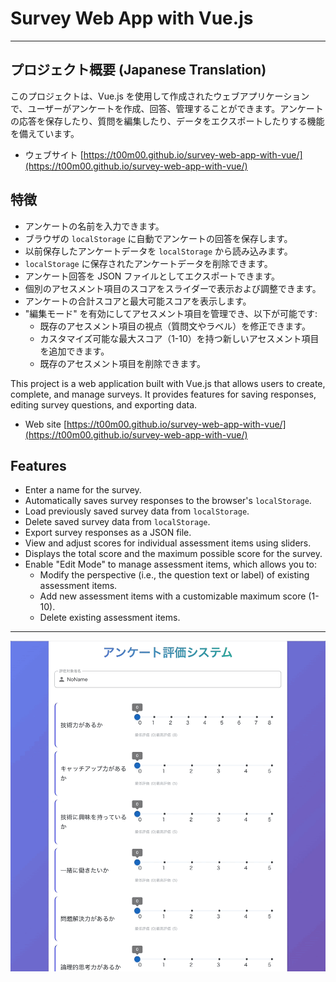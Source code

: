 # Survey Web App with Vue.js
---

## プロジェクト概要 (Japanese Translation)

このプロジェクトは、Vue.js を使用して作成されたウェブアプリケーションで、ユーザーがアンケートを作成、回答、管理することができます。アンケートの応答を保存したり、質問を編集したり、データをエクスポートしたりする機能を備えています。

* ウェブサイト
  [https://t00m00.github.io/survey-web-app-with-vue/](https://t00m00.github.io/survey-web-app-with-vue/)

## 特徴

*   アンケートの名前を入力できます。
*   ブラウザの `localStorage` に自動でアンケートの回答を保存します。
*   以前保存したアンケートデータを `localStorage` から読み込みます。
*   `localStorage` に保存されたアンケートデータを削除できます。
*   アンケート回答を JSON ファイルとしてエクスポートできます。
*   個別のアセスメント項目のスコアをスライダーで表示および調整できます。
*   アンケートの合計スコアと最大可能スコアを表示します。
*   "編集モード" を有効にしてアセスメント項目を管理でき、以下が可能です:
    *   既存のアセスメント項目の視点（質問文やラベル）を修正できます。
    *   カスタマイズ可能な最大スコア（1-10）を持つ新しいアセスメント項目を追加できます。
    *   既存のアセスメント項目を削除できます。

This project is a web application built with Vue.js that allows users to create, complete, and manage surveys. It provides features for saving responses, editing survey questions, and exporting data.

* Web site
[https://t00m00.github.io/survey-web-app-with-vue/](https://t00m00.github.io/survey-web-app-with-vue/)

## Features

*   Enter a name for the survey.
*   Automatically saves survey responses to the browser's `localStorage`.
*   Load previously saved survey data from `localStorage`.
*   Delete saved survey data from `localStorage`.
*   Export survey responses as a JSON file.
*   View and adjust scores for individual assessment items using sliders.
*   Displays the total score and the maximum possible score for the survey.
*   Enable "Edit Mode" to manage assessment items, which allows you to:
    *   Modify the perspective (i.e., the question text or label) of existing assessment items.
    *   Add new assessment items with a customizable maximum score (1-10).
    *   Delete existing assessment items.

---
![Survey Web App v0.4.0 Demonstration](./image/survey-web-app-with-vue_v0.4.0.gif)